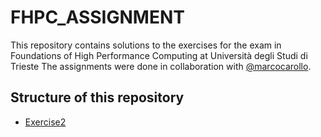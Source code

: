 # FHPC_ASSIGNMENT

This repository contains solutions to the exercises for the exam in Foundations of High Performance Computing at Università degli Studi di Trieste
The assignments were done in collaboration with [@marcocarollo](https://github.com/marcocarollo).

## Structure of this repository
-  [Exercise2](#exercise2) 
